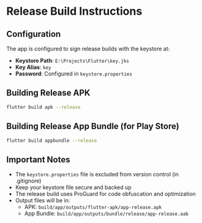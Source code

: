# Release Build Instructions

## Configuration
The app is configured to sign release builds with the keystore at:
- **Keystore Path**: `E:\Projects\Flutter\key.jks`
- **Key Alias**: `key`
- **Password**: Configured in `keystore.properties`

## Building Release APK
```bash
flutter build apk --release
```

## Building Release App Bundle (for Play Store)
```bash
flutter build appbundle --release
```

## Important Notes
- The `keystore.properties` file is excluded from version control (in .gitignore)
- Keep your keystore file secure and backed up
- The release build uses ProGuard for code obfuscation and optimization
- Output files will be in:
  - APK: `build/app/outputs/flutter-apk/app-release.apk`
  - App Bundle: `build/app/outputs/bundle/release/app-release.aab`

